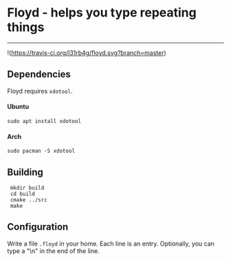 # Floyd - helps you type repeating things
---

!(https://travis-ci.org/l31rb4g/floyd.svg?branch=master)

## Dependencies
Floyd requires `xdotool`.

#### Ubuntu
`sudo apt install xdotool`

#### Arch
`sudo pacman -S xdotool`


## Building
```shell
 mkdir build
 cd build
 cmake ../src
 make
 ```

## Configuration
Write a file `.floyd` in your home. Each line is an entry. Optionally, you can type a "\n"
in the end of the line.


